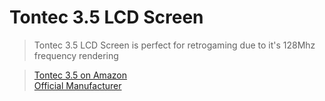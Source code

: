 # Tontec 3.5 LCD Screen

> Tontec 3.5 LCD Screen is perfect for retrogaming due to it's 128Mhz frequency rendering<br>

> [Tontec 3.5 on Amazon](http://www.amazon.fr/dp/B00OFLKPG4)<br>
> [Official Manufacturer](http://www.itontec.com/product-detail/product-name-9/)
